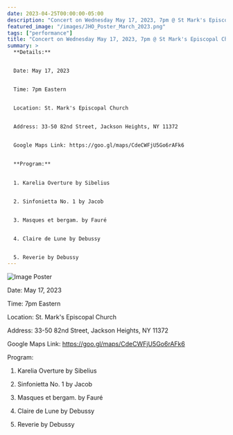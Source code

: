 ```yaml
---
date: 2023-04-25T00:00:00-05:00
description: "Concert on Wednesday May 17, 2023, 7pm @ St Mark's Episcopal Church"
featured_image: "/images/JHO_Poster_March_2023.png"
tags: ["performance"]
title: "Concert on Wednesday May 17, 2023, 7pm @ St Mark's Episcopal Church"
summary: >
  **Details:**


  Date: May 17, 2023


  Time: 7pm Eastern


  Location: St. Mark's Episcopal Church


  Address: 33-50 82nd Street, Jackson Heights, NY 11372


  Google Maps Link: https://goo.gl/maps/CdeCWFjU5Go6rAFk6
  

  **Program:**
  

  1. Karelia Overture by Sibelius


  2. Sinfonietta No. 1 by Jacob


  3. Masques et bergam. by Fauré


  4. Claire de Lune by Debussy


  5. Reverie by Debussy
---
```


![Image Poster](/images/JHO_Poster_March_2023.png)

Date: May 17, 2023

Time: 7pm Eastern

Location: St. Mark's Episcopal Church

Address: 33-50 82nd Street, Jackson Heights, NY 11372

Google Maps Link: https://goo.gl/maps/CdeCWFjU5Go6rAFk6

Program:

1. Karelia Overture by Sibelius

2. Sinfonietta No. 1 by Jacob

3. Masques et bergam. by Fauré

4. Claire de Lune by Debussy

5. Reverie by Debussy
